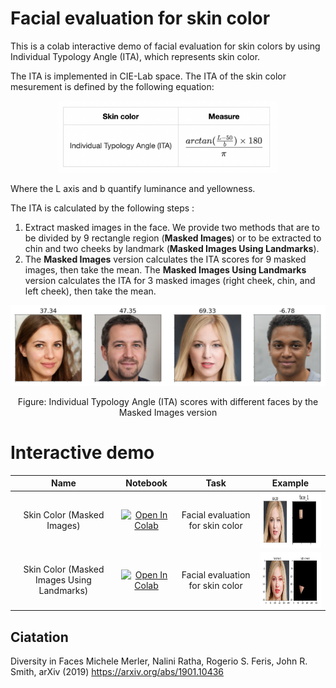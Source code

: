 # Facial evaluation for skin color
This is a colab interactive demo of facial evaluation for skin colors by using Individual Typology Angle (ITA), which represents skin color.

The ITA is implemented in CIE-Lab space. The ITA of the skin color mesurement is defined by the following equation:


<p align="center">
<img src='ITA.png', width='70%'>
</p>

Where the L axis and b quantify luminance and yellowness.

The ITA is calculated by the following steps :
1. Extract masked images in the face. We provide two methods that are to be divided by 9 rectangle region (**Masked Images**) or to be extracted to chin and two cheeks by landmark (**Masked Images Using Landmarks**). 
2. The **Masked Images** version calculates the ITA scores for 9 masked images, then take the mean. The **Masked Images Using Landmarks** version calculates the ITA for 3 masked images (right cheek, chin, and left cheek), then take the mean.

<p align="center">
<img src='skin_color.png'>
</p>
<p align="center">
Figure:  Individual Typology Angle (ITA) scores with different faces by the Masked Images version
</p>

# Interactive demo
|Name| Notebook           | Task  | Example                       |
|:---------------------------------:|:-------------:|:-----:|:------------:|
Skin Color (Masked Images) | [![Open In Colab](https://colab.research.google.com/assets/colab-badge.svg)](https://colab.research.google.com/github/nnabla/nnabla-examples/blob/master/interactive-demos/face_evaluation_tutorial_plugin.ipynb) | Facial evaluation for skin color |<a href="url"><img src="Masked_Images.png" align="center" height="90" ></a>|
Skin Color (Masked Images Using Landmarks) | [![Open In Colab](https://colab.research.google.com/assets/colab-badge.svg)](https://colab.research.google.com/github/nnabla/nnabla-examples/blob/master/interactive-demos/face_evaluation_tutorial.ipynb) | Facial evaluation for skin color |<a href="url"><img src="Landmark.png" align="center" height="90" ></a>|

## Ciatation
Diversity in Faces
Michele Merler, Nalini Ratha, Rogerio S. Feris, John R. Smith, arXiv (2019)
https://arxiv.org/abs/1901.10436